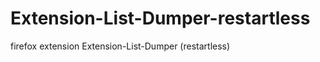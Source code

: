 Extension-List-Dumper-restartless
=================================

firefox extension Extension-List-Dumper (restartless)

